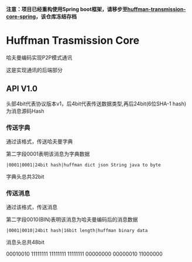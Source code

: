 **注意：项目已经重构使用Spring boot框架，请移步至[huffman-transmission-core-spring](https://github.com/WeiYuanStudio/huffman-transmission-core-spring)，该仓库冻结存档**

# Huffman Trasmission Core

哈夫曼编码实现P2P模式通讯

这是实现通讯的后端部分

## API V1.0

头部4bit代表协议版本v1，后4bit代表传送数据类型,再后24bit(6位SHA-1 hash)为消息源码Hash

### 传送字典

通过该格式，传送哈夫曼字典

第二字段0001表明该消息为字典数据

```text
|0001|0001|24bit hash|huffman dict json String java to byte
```

字典头总共32bit


### 传送消息

通过该格式，传送消息

第二字段0010(BIN)表明该消息为哈夫曼编码后的消息数据

```text
|0001|0010|24bit hash|16bit length|huffman binary data
```

消息头总共48bit

‭00010010 11111111 11111111 11111111 00000000 00000010‬ 11000000
